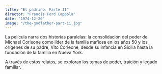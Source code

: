```yaml
---
title: "El padrino: Parte II"
director: "Francis Ford Coppola"
date: "1974-12-20"
image: "/the-godfather-part-ii.jpg"
---
```


La película narra dos historias paralelas: la consolidación del poder de Michael Corleone como líder de la familia mafiosa en los años 50 y los orígenes de su padre, Vito Corleone, desde su infancia en Sicilia hasta la fundación de la familia en Nueva York.

A través de estos relatos, se exploran los temas de poder, traición y legado familiar.
